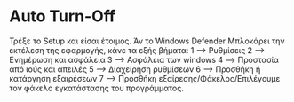 # Auto Turn-Off
Τρέξε το Setup και είσαι έτοιμος. Άν το Windows Defender Μπλοκάρει την εκτέλεση της εφαρμογής, κάνε τα εξής βήματα:
1 --> Ρυθμίσεις
2 --> Ενημέρωση και ασφάλεια
3 --> Ασφάλεια των windows
4 --> Προστασία από ιούς και απειλές
5 --> Διαχείρηση ρυθμίσεων
6 --> Προσθήκη ή κατάργηση εξαιρέσεων
7 --> Προσθήκη εξαίρεσης/Φάκελος/Επιλέγουμε τον φάκελο εγκατάστασης του προγράμματος.
